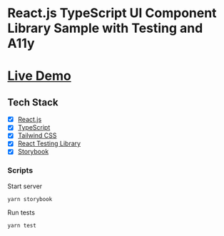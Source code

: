 # React.js TypeScript UI Component Library Sample with Testing and A11y

# [Live Demo](https://react-component-library-sample.netlify.app/)

## Tech Stack

- [x] [React.js](https://reactjs.org/)
- [x] [TypeScript](https://www.typescriptlang.org/)
- [x] [Tailwind CSS](https://tailwindcss.com/)
- [x] [React Testing Library](https://testing-library.com/docs/react-testing-library/intro/)
- [x] [Storybook](https://storybook.js.org/)

### Scripts

Start server

```
yarn storybook
```

Run tests

```
yarn test
```
